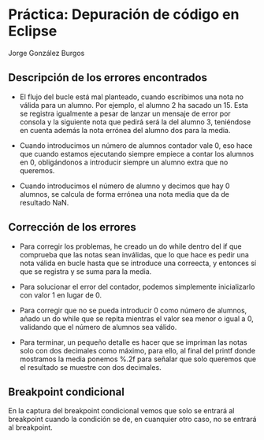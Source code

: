 # Práctica: Depuración de código en Eclipse
Jorge González Burgos

## **Descripción de los errores encontrados**
- El flujo del bucle está mal planteado, cuando escribimos una nota no válida para un alumno. Por ejemplo, el alumno 2 ha sacado 
un 15. Esta se registra igualmente a pesar de lanzar un mensaje de error por consola y la siguiente nota que pedirá será la
del alumno 3, teniéndose en cuenta además la nota errónea del alumno dos para la media.

- Cuando introducimos un número de alumnos contador vale 0, eso hace que cuando estamos ejecutando siempre empiece a contar los alumnos en 0, obligándonos a introducir siempre un alumno extra que no queremos.

- Cuando introducimos el número de alumno y decimos que hay 0 alumnos, se calcula de forma errónea una nota media que da de resultado NaN.

## **Corrección de los errores**
- Para corregir los problemas, he creado un do while dentro del if que comprueba que las notas sean inválidas, que lo que hace es
pedir una nota válida en bucle hasta que se introduce una correecta, y entonces sí que se registra y se suma para la media.

- Para solucionar el error del contador, podemos simplemente inicializarlo con valor 1 en lugar de 0.

- Para corregir que no se pueda introducir 0 como número de alumnos, añado un do while que se repita mientras el valor sea menor o igual a 0, validando que el número de alumnos sea válido.

- Para terminar, un pequeño detalle es hacer que se impriman las notas solo con dos decimales como máximo, para ello, al final del printf donde mostramos la media ponemos %.2f para señalar que solo queremos que el resultado se muestre con dos decimales.

## **Breakpoint condicional**
En la captura del breakpoint condicional vemos que solo se entrará al breakpoint cuando la condición se de, en cuanquier otro
caso, no se entrará al breakpoint.
